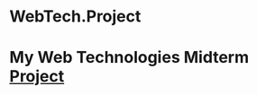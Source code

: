 # WebTech.Project
# My Web Technologies Midterm [Project](https://halaheljaji.github.io/WebTech.Project/)
